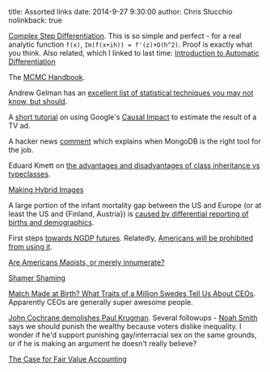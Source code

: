 title: Assorted links
date: 2014-9-27 9:30:00
author: Chris Stucchio
nolinkback: true

[Complex Step Differentiation](http://blogs.mathworks.com/cleve/2013/10/14/complex-step-differentiation/). This is so simple and perfect - for a real analytic function `f(x)`, `Im(f(x+ih)) = f'(z)+O(h^2)`. Proof is exactly what you think. Also related, which I linked to last time: [Introduction to Automatic Differentiation](http://alexey.radul.name/ideas/2013/introduction-to-automatic-differentiation/)

The [MCMC Handbook](http://www.mcmchandbook.net/HandbookTableofContents.html).

Andrew Gelman has an [excellent list of statistical techniques you may not know, but should](http://andrewgelman.com/2009/05/24/handy_statistic/).

A [short tutorial](http://www.marketingdistillery.com/2014/09/26/estimating-the-impact-of-tv-advertisement-with-bayesian-state-space-models/) on using Google's [Causal Impact](http://google-opensource.blogspot.com/2014/09/causalimpact-new-open-source-package.html) to estimate the result of a TV ad.

A hacker news [comment](https://news.ycombinator.com/item?id=8377198) which explains when MongoDB is the right tool for the job.

Eduard Kmett on [the advantages and disadvantages of class inheritance vs typeclasses](http://www.reddit.com/r/haskell/comments/2hif58/edwin_brady_on_idris_in_the_type_theory_podcast/cktn094).

[Making Hybrid Images](http://jeremykun.com/2014/09/29/hybrid-images/)

A large portion of the infant mortality gap between the US and Europe (or at least the US and {Finland, Austria}) is [caused by differential reporting of births and demographics](http://faculty.chicagobooth.edu/emily.oster/papers/imr.pdf).

First steps [towards NGDP futures](http://www.themoneyillusion.com/?p=27695&utm_source=referral&utm_medium=blog&utm_campaign=stucchio). Relatedly, [Americans will be prohibited from using it](http://econlog.econlib.org/archives/2014/10/still_no_free_l.html?utm_source=referral&utm_medium=blog&utm_campaign=stucchio).

[Are Americans Maoists, or merely innumerate?](http://www.themoneyillusion.com/?p=27648&utm_source=referral&utm_medium=blog&utm_campaign=stucchio)

[Shamer Shaming](http://andrewgelman.com/2014/09/18/shamer-shaming/)

[Match Made at Birth? What Traits of a Million Swedes Tell Us About CEOs](https://papers.ssrn.com/sol3/papers.cfm?abstract_id=2436765). Apparently CEOs are generally super awesome people.

[John Cochrane demolishes Paul Krugman](http://johnhcochrane.blogspot.com/2014/10/envy-and-excess.html). Several followups - [Noah Smith](http://www.bloombergview.com/articles/2014-10-01/what-s-wrong-with-ignoring-inequality) says we should punish the wealthy because voters dislike inequality. I wonder if he'd support punishing gay/interracial sex on the same grounds, or if he is making an argument he doesn't really believe?

[The Case for Fair Value Accounting](http://www.nationalaffairs.com/publications/detail/the-case-for-fair-value-accounting)
